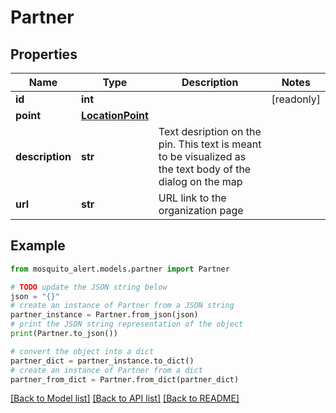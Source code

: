 # Partner


## Properties

Name | Type | Description | Notes
------------ | ------------- | ------------- | -------------
**id** | **int** |  | [readonly] 
**point** | [**LocationPoint**](LocationPoint.md) |  | 
**description** | **str** | Text desription on the pin. This text is meant to be visualized as the text body of the dialog on the map | 
**url** | **str** | URL link to the organization page | 

## Example

```python
from mosquito_alert.models.partner import Partner

# TODO update the JSON string below
json = "{}"
# create an instance of Partner from a JSON string
partner_instance = Partner.from_json(json)
# print the JSON string representation of the object
print(Partner.to_json())

# convert the object into a dict
partner_dict = partner_instance.to_dict()
# create an instance of Partner from a dict
partner_from_dict = Partner.from_dict(partner_dict)
```
[[Back to Model list]](../README.md#documentation-for-models) [[Back to API list]](../README.md#documentation-for-api-endpoints) [[Back to README]](../README.md)



